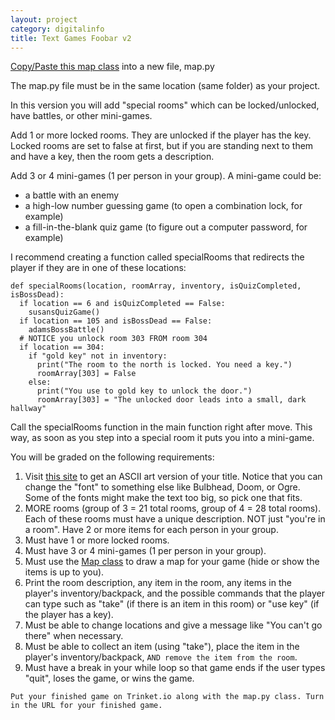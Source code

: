 ```yaml
---
layout: project
category: digitalinfo
title: Text Games Foobar v2
---
```


[Copy/Paste this map class](https://raw.githubusercontent.com/ohiofi/Python-map/master/map.py) into a new file, map.py

The map.py file must be in the same location (same folder) as your project.

In this version you will add "special rooms" which can be locked/unlocked, have battles, or other mini-games.

Add 1 or more locked rooms. They are unlocked if the player has the key. Locked rooms are set to false at first, but if you are standing next to them and have a key, then the room gets a description.

Add 3 or 4 mini-games (1 per person in your group). A mini-game could be:
  - a battle with an enemy
  - a high-low number guessing game (to open a combination lock, for example)
  - a fill-in-the-blank quiz game (to figure out a computer password, for example)

I recommend creating a function called specialRooms that redirects the player if they are in one of these locations:
```
def specialRooms(location, roomArray, inventory, isQuizCompleted, isBossDead):
  if location == 6 and isQuizCompleted == False:
    susansQuizGame()
  if location == 105 and isBossDead == False:
    adamsBossBattle()
  # NOTICE you unlock room 303 FROM room 304
  if location == 304:
    if "gold key" not in inventory:
      print("The room to the north is locked. You need a key.")
      roomArray[303] = False
    else:
      print("You use to gold key to unlock the door.")
      roomArray[303] = "The unlocked door leads into a small, dark hallway"

```
Call the specialRooms function in the main function right after move. This way, as soon as you step into a special room it puts you into a mini-game.

You will be graded on the following requirements:

1. Visit [this site](http://patorjk.com/software/taag/#p=display&f=ANSI%20Shadow&t=Game%20Title) to get an ASCII art version of your title. Notice that you can change the "font" to something else like Bulbhead, Doom, or Ogre. Some of the fonts might make the text too big, so pick one that fits.
1. MORE rooms (group of 3 = 21 total rooms, group of 4 = 28 total rooms). Each of these rooms must have a unique description. NOT just "you're in a room". Have 2 or more items for each person in your group.
1. Must have 1 or more locked rooms.
1. Must have 3 or 4 mini-games (1 per person in your group).
1. Must use the [Map class](https://raw.githubusercontent.com/ohiofi/Python-map/master/map.py) to draw a map for your game (hide or show the items is up to you).
1. Print the room description, any item in the room, any items in the player's inventory/backpack, and the possible commands that the player can type such as "take" (if there is an item in this room) or "use key" (if the player has a key).
1. Must be able to change locations and give a message like "You can't go there" when necessary.
1. Must be able to collect an item (using "take"), place the item in the player's inventory/backpack, ```AND remove the item from the room```.
1. Must have a break in your while loop so that game ends if the user types "quit", loses the game, or wins the game.

``` Put your finished game on Trinket.io along with the map.py class. Turn in the URL for your finished game. ```
